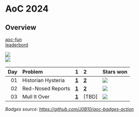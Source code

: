 # AoC 2024

## Overview

[aoc-fun](https://github.com/CZero/aoc-fun?tab=readme-ov-file)  
[leaderbord](https://adventofcode.com/2024/leaderboard/private/view/792151)

![](https://img.shields.io/badge/days%20completed-2-red)  
![](https://img.shields.io/badge/stars%20⭐-4-yellow)

| Day | Problem            | 1                     | 2                     | Stars won                                            |
|----:|:-------------------|:----------------------|:----------------------|:-----------------------------------------------------|
|  01 | Historian Hysteria | [**1**](1/index.js) | [**2**](1/index.js) | ![](https://img.shields.io/badge/stars%20⭐-2-yellow) |
|  02 | Red-Nosed Reports  | [**1**](2/index.js) | [**2**](2/index.js) | ![](https://img.shields.io/badge/stars%20⭐-2-yellow) |
|  03 | Mull It Over       | [**1**](3/index.js) | [TBD]               | ![](https://img.shields.io/badge/stars%20⭐-2-yellow) |

*Badges source: https://github.com/J0B10/aoc-badges-action*
